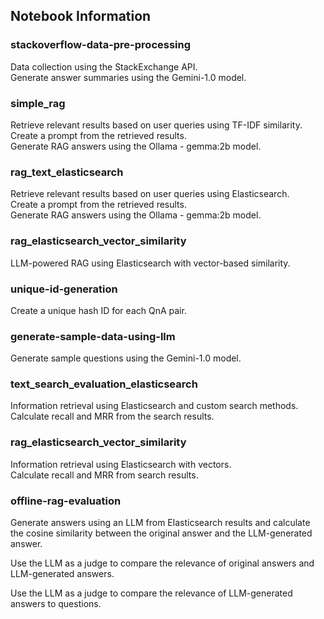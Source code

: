 ## Notebook Information

### stackoverflow-data-pre-processing
Data collection using the StackExchange API.  
Generate answer summaries using the Gemini-1.0 model.

### simple_rag
Retrieve relevant results based on user queries using TF-IDF similarity.  
Create a prompt from the retrieved results.  
Generate RAG answers using the Ollama - gemma:2b model.

### rag_text_elasticsearch
Retrieve relevant results based on user queries using Elasticsearch.  
Create a prompt from the retrieved results.  
Generate RAG answers using the Ollama - gemma:2b model.

### rag_elasticsearch_vector_similarity
LLM-powered RAG using Elasticsearch with vector-based similarity.

### unique-id-generation
Create a unique hash ID for each QnA pair.

### generate-sample-data-using-llm
Generate sample questions using the Gemini-1.0 model.

### text_search_evaluation_elasticsearch
Information retrieval using Elasticsearch and custom search methods.  
Calculate recall and MRR from the search results.

### rag_elasticsearch_vector_similarity
Information retrieval using Elasticsearch with vectors.  
Calculate recall and MRR from search results.

### offline-rag-evaluation
Generate answers using an LLM from Elasticsearch results and calculate the cosine similarity between the original answer and the LLM-generated answer.

Use the LLM as a judge to compare the relevance of original answers and LLM-generated answers.

Use the LLM as a judge to compare the relevance of LLM-generated answers to questions.

